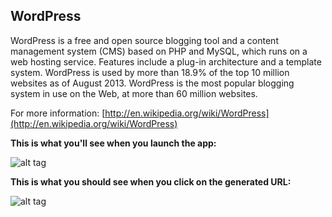 WordPress
--------------

WordPress is a free and open source blogging tool and a content management system (CMS) based on PHP and MySQL, which runs on a web hosting service. Features include a plug-in architecture and a template system. WordPress is used by more than 18.9% of the top 10 million websites as of August 2013. WordPress is the most popular blogging system in use on the Web, at more than 60 million websites.


For more information: [http://en.wikipedia.org/wiki/WordPress](http://en.wikipedia.org/wiki/WordPress)


__This is what you'll see when you launch the app:__


![alt tag](http://i.imgur.com/JdHBlxg.png)


__This is what you should see when you click on the generated URL:__


![alt tag](http://i.imgur.com/I4wgPux.png)



